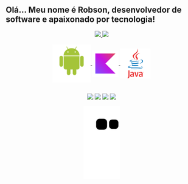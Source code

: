 ## Olá... Meu nome é Robson, desenvolvedor de software e apaixonado por tecnologia!
<div align="center">
  <a href="https://github.com/djroydb">
  <img height="180em" src="https://github-readme-stats.vercel.app/api/top-langs/?username=djroydb&langs_count=8&theme=midnight-purple&layout=compact&langs_count=10&hide=C++,C,makefile"/>
  <img height="180em" src="https://github-readme-stats.vercel.app/api?username=djroydb&show_icons=true&theme=midnight-purple&include_all_commits=true&count_private=true"/>
  
</div>
  
<div align="center" style="display: inline_block"><br>
  <img align="center" alt="djroydb-Android" height="100" width="100" src="https://raw.githubusercontent.com/devicons/devicon/master/icons/android/android-original-wordmark.svg">
  <img align="center" alt="djroydb-Kotlin" height="70" width="70" src="https://raw.githubusercontent.com/devicons/devicon/master/icons/kotlin/kotlin-original.svg">
  <img align="center" alt="djroydb-Java" height="80" width="80" src="https://raw.githubusercontent.com/devicons/devicon/master/icons/java/java-original-wordmark.svg">
  </div>
  
 ##
  
<div align="center">
  <a href="https://instagram.com/djroydb"  target="_blank"><img src="https://img.shields.io/badge/-Instagram-%23E4405F?style=for-the-badge&logo=instagram&logoColor=white" target="_blank"></a>
 	<a href="https://www.twitch.tv/Dj_Roy_" target="_blank"><img src="https://img.shields.io/badge/Twitch-9146FF?style=for-the-badge&logo=twitch&logoColor=white" target="_blank"></a>
  <a href = "mailto:djroydb@gmail.com"><img src="https://img.shields.io/badge/-Gmail-%23333?style=for-the-badge&logo=gmail&logoColor=white" target="_blank"></a>
  <a href="https://www.linkedin.com/in/robsonfreitasmobiledev" target="_blank"><img src="https://img.shields.io/badge/-LinkedIn-%230077B5?style=for-the-badge&logo=linkedin&logoColor=white" target="_blank"></a> 
  
  ![Snake animation](https://github.com/djroydb/djroydb/blob/output/github-contribution-grid-snake.svg)
  
</div>
